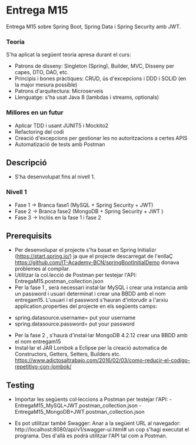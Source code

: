 # Entrega M15
Entrega M15 sobre Spring Boot, Spring Data i Spring Security amb JWT.

### Teoria
S'ha aplicat la següent teoria apresa durant el curs:
* Patrons de disseny: Singleton (Spring), Builder, MVC, Disseny per capes,  DTO, DAO, etc.
* Principis i bones pràctiques:  CRUD, ús d'excepcions i DDD i SOLID (en la major mesura possible)
* Patrons d'arquitectura: Microserveis
* Llenguatge: s'ha usat Java 8 (lambdas i streams, optionals)

### Millores en un futur
* Aplicar TDD i usant JUNIT5 i Mockito2
* Refactoring del codi
* Creació d'excepcions per gestionar les no autoritzacions a certes APIS
* Automatizació de tests amb Postman

## Descripció
* S'ha desenvolupat fins al nivell 1.

### Nivell 1
* Fase 1 -> Branca fase1 (MySQL + Spring Security + JWT)
* Fase 2 -> Branca fase2 (MongoDB + Spring Security + JWT )
* Fase 3 -> Inclós en la fase 1 i fase 2

## Prerequisits
* Per desenvolupar el projecte s'ha basat en Spring Initializr (https://start.spring.io/) ja que el projecte descarregat de l'enllaÇ https://github.com/IT-Academy-BCN/springBootInitialDemo donava problemes al compilar.
* Utilitzar la col.lecció de Postman per testejar l'API: EntregaM15.postman_collection.json
* Per la fase 1 , serà necessari instal·lar MySQL i crear una instancia amb un password i usuari determinat i crear una BBDD amb el nom
entregam15. L'usuari i el password s'hauran d'intorudir a l'arxiu application.properties del projecte en els següents camps:
- spring.datasource.username= put your username
- spring.datasource.password= put your password
* Per la fase 2 , s'haurà d'instal·lar MongoDB 4.2.12  crear una BBDD amb el nom entregam15
* Instal·lar el JAR Lombok a Eclipse per la creació automatica de Constructors, Getters, Setters, Builders etc.
https://www.adictosaltrabajo.com/2016/02/03/como-reducir-el-codigo-repetitivo-con-lombok/

## Testing 
* Importar les següents  col·leccions a Postman per testejar l'API: 
  -EntregaM15_MySQL+JWT.postman_collection.json
  -EntregaM15_MongoDB+JWT.postman_collection.json
  
 * Es pot utilitzar també Swagger:
 Anar a la següent URL al navegador: http://localhost:8080/api/v1/swagger-ui.html# un cop s'hagi executat el programa. Des d'allà es podrà utilitzar l'API tal com a Postman.


